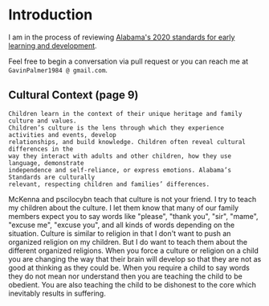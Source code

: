 # Introduction

I am in the process of reviewing [Alabama's 2020 standards for early learning and development](https://github.com/GavinPalmer1984/review-alabama-standards-for-early-learning-and-development/blob/master/pdfs/LL_DECE_Standards_FullDraft9.pdf).

Feel free to begin a conversation via pull request or you can reach me at `GavinPalmer1984 @ gmail.com`.

## Cultural Context (page 9)

```
Children learn in the context of their unique heritage and family culture and values.
Children’s culture is the lens through which they experience activities and events, develop
relationships, and build knowledge. Children often reveal cultural differences in the
way they interact with adults and other children, how they use language, demonstrate
independence and self-reliance, or express emotions. Alabama’s Standards are culturally
relevant, respecting children and families’ differences.
```

McKenna and pscilocybn teach that culture is not your friend.  I try to teach my children about the culture.  I let them know that many of our family members expect you to say words like "please", "thank you", "sir", "mame", "excuse me", "excuse you", and all kinds of words depending on the situation.  Culture is similar to religion in that I don't want to push an organized religion on my children.  But I do want to teach them about the different organized religions.  When you force a culture or religion on a child you are changing the way that their brain will develop so that they are not as good at thinking as they could be.  When you require a child to say words they do not mean nor understand then you are teaching the child to be obedient.  You are also teaching the child to be dishonest to the core which inevitably results in suffering.